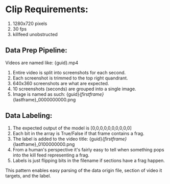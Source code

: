 # Clip Requirements:
1. 1280x720 pixels
2. 30 fps
3. killfeed unobstructed

## Data Prep Pipeline:

Videos are named like: {guid}.mp4

1. Entire video is split into screenshots for each second.
2. Each screenshot is trimmed to the top right quandrant.
3. 640x360 screenshots are what are expected.
4. 10 screenshots (seconds) are grouped into a single image.
5. Image is named as such: {guid}_{firstframe}_{lastframe}_0000000000.png


## Data Labeling:

1. The expected output of the model is [0,0,0,0,0,0,0,0,0,0]
2. Each bit in the array is True/False if that frame contains a frag.
3. The label is added to the video title: {guid}_{firstframe}_{lastframe}_0100000000.png
4. From a human's perspective it's fairly easy to tell when something pops into the kill feed representing a frag.
5. Labels is just flipping bits in the filename if sections have a frag happen.

This pattern enables easy parsing of the data origin file, section of video it targets, and the label.
